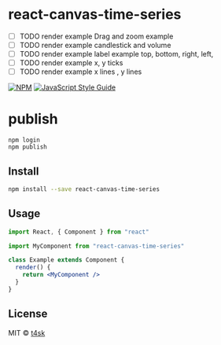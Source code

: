 # react-canvas-time-series

- [ ] TODO render example Drag and zoom example
- [ ] TODO render example candlestick and volume
- [ ] TODO render example label example top, bottom, right, left,
- [ ] TODO render example x, y ticks
- [ ] TODO render example x lines , y lines

[![NPM](https://img.shields.io/npm/v/react-canvas-time-series.svg)](https://www.npmjs.com/package/react-canvas-time-series) [![JavaScript Style Guide](https://img.shields.io/badge/code_style-standard-brightgreen.svg)](https://standardjs.com)

# publish

```shell
npm login
npm publish
```

## Install

```bash
npm install --save react-canvas-time-series
```

## Usage

```jsx
import React, { Component } from "react"

import MyComponent from "react-canvas-time-series"

class Example extends Component {
  render() {
    return <MyComponent />
  }
}
```

## License

MIT © [t4sk](https://github.com/t4sk)
